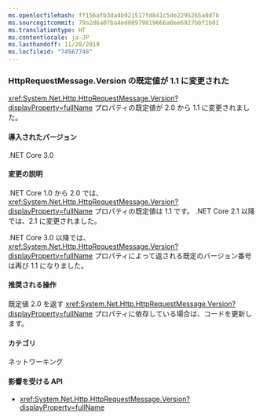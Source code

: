 ```yaml
---
ms.openlocfilehash: ff156afb3da4b921517fd841c5de2295265a8d7b
ms.sourcegitcommit: 79a2d6a07ba4ed08979819666a0ee6927bbf1b01
ms.translationtype: HT
ms.contentlocale: ja-JP
ms.lasthandoff: 11/28/2019
ms.locfileid: "74567748"
---
```

### <a name="default-value-of-httprequestmessageversion-changed-to-11"></a>HttpRequestMessage.Version の既定値が 1.1 に変更された

<xref:System.Net.Http.HttpRequestMessage.Version?displayProperty=fullName> プロパティの既定値が 2.0 から 1.1 に変更されました。

#### <a name="version-introduced"></a>導入されたバージョン

.NET Core 3.0

#### <a name="change-description"></a>変更の説明

.NET Core 1.0 から 2.0 では、<xref:System.Net.Http.HttpRequestMessage.Version?displayProperty=fullName> プロパティの既定値は 1.1 です。 .NET Core 2.1 以降では、2.1 に変更されました。

.NET Core 3.0 以降では、<xref:System.Net.Http.HttpRequestMessage.Version?displayProperty=fullName> プロパティによって返される既定のバージョン番号は再び 1.1 になりました。

#### <a name="recommended-action"></a>推奨される操作

既定値 2.0 を返す <xref:System.Net.Http.HttpRequestMessage.Version?displayProperty=fullName> プロパティに依存している場合は、コードを更新します。

#### <a name="category"></a>カテゴリ

ネットワーキング

#### <a name="affected-apis"></a>影響を受ける API

- <xref:System.Net.Http.HttpRequestMessage.Version?displayProperty=fullName>

<!--
a def
### Affected APIs

- `P:System.Net.Http.HttpRequestMessage.Version`

-- >

